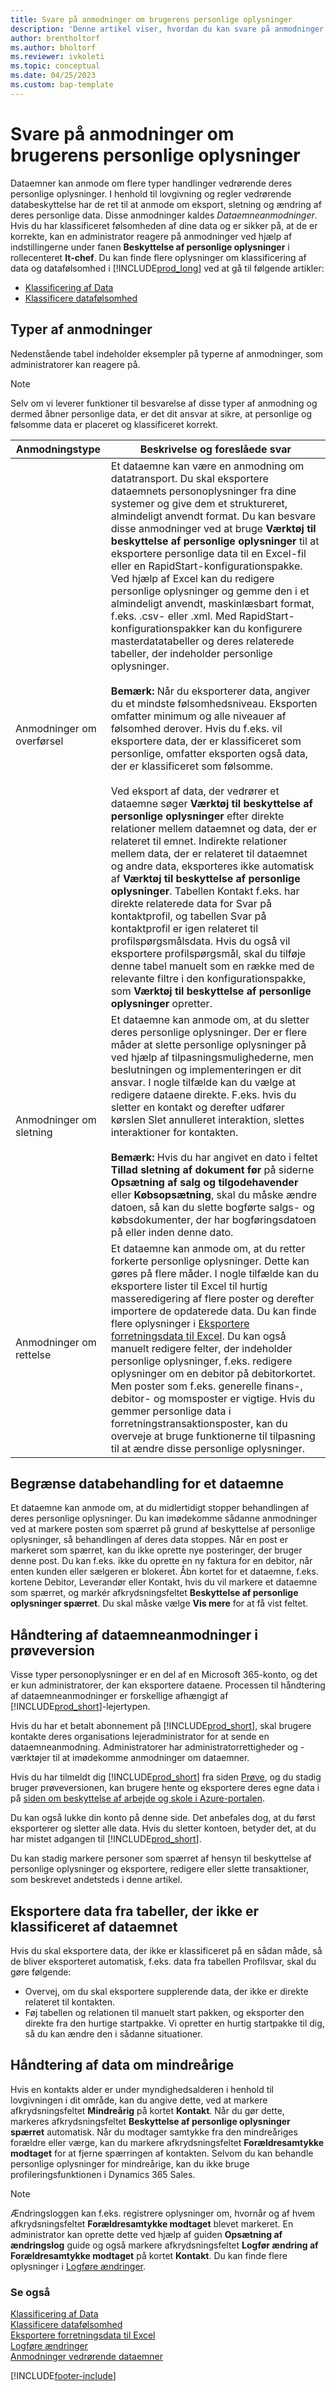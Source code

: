 ```yaml
---
title: Svare på anmodninger om brugerens personlige oplysninger
description: 'Denne artikel viser, hvordan du kan svare på anmodninger om personoplysninger.'
author: brentholtorf
ms.author: bholtorf
ms.reviewer: ivkoleti
ms.topic: conceptual
ms.date: 04/25/2023
ms.custom: bap-template
---
```


# Svare på anmodninger om brugerens personlige oplysninger

Dataemner kan anmode om flere typer handlinger vedrørende deres personlige oplysninger. I henhold til lovgivning og regler vedrørende databeskyttelse har de ret til at anmode om eksport, sletning og ændring af deres personlige data. Disse anmodninger kaldes *Dataemneanmodninger*. Hvis du har klassificeret følsomheden af dine data og er sikker på, at de er korrekte, kan en administrator reagere på anmodninger ved hjælp af indstillingerne under fanen **Beskyttelse af personlige oplysninger** i rollecenteret **It-chef**. Du kan finde flere oplysninger om klassificering af data og datafølsomhed i [!INCLUDE[prod_long](includes/prod_long.md)] ved at gå til følgende artikler:

* [Klassificering af Data](/dynamics-nav/classifying-data?toc=/dynamics365/business-central/toc.json) 
* [Klassificere datafølsomhed](admin-classifying-data-sensitivity.md)  

## Typer af anmodninger

Nedenstående tabel indeholder eksempler på typerne af anmodninger, som administratorer kan reagere på.

> [!Note]
> Selv om vi leverer funktioner til besvarelse af disse typer af anmodning og dermed åbner personlige data, er det dit ansvar at sikre, at personlige og følsomme data er placeret og klassificeret korrekt.

|Anmodningstype|Beskrivelse og foreslåede svar|
|-----|-----|
|Anmodninger om overførsel|Et dataemne kan være en anmodning om datatransport. Du skal eksportere dataemnets personoplysninger fra dine systemer og give dem et struktureret, almindeligt anvendt format. Du kan besvare disse anmodninger ved at bruge **Værktøj til beskyttelse af personlige oplysninger** til at eksportere personlige data til en Excel-fil eller en RapidStart-konfigurationspakke. Ved hjælp af Excel kan du redigere personlige oplysninger og gemme den i et almindeligt anvendt, maskinlæsbart format, f.eks. .csv- eller .xml. Med RapidStart-konfigurationspakker kan du konfigurere masterdatatabeller og deres relaterede tabeller, der indeholder personlige oplysninger. <br><br> **Bemærk:** Når du eksporterer data, angiver du et mindste følsomhedsniveau. Eksporten omfatter minimum og alle niveauer af følsomhed derover. Hvis du f.eks. vil eksportere data, der er klassificeret som personlige, omfatter eksporten også data, der er klassificeret som følsomme. <br><br>Ved eksport af data, der vedrører et dataemne søger **Værktøj til beskyttelse af personlige oplysninger** efter direkte relationer mellem dataemnet og data, der er relateret til emnet. Indirekte relationer mellem data, der er relateret til dataemnet og andre data, eksporteres ikke automatisk af **Værktøj til beskyttelse af personlige oplysninger**. Tabellen Kontakt f.eks. har direkte relaterede data for Svar på kontaktprofil, og tabellen Svar på kontaktprofil er igen relateret til profilspørgsmålsdata. Hvis du også vil eksportere profilspørgsmål, skal du tilføje denne tabel manuelt som en række med de relevante filtre i den konfigurationspakke, som **Værktøj til beskyttelse af personlige oplysninger** opretter.|
|Anmodninger om sletning|Et dataemne kan anmode om, at du sletter deres personlige oplysninger. Der er flere måder at slette personlige oplysninger på ved hjælp af tilpasningsmulighederne, men beslutningen og implementeringen er dit ansvar. I nogle tilfælde kan du vælge at redigere dataene direkte. F.eks. hvis du sletter en kontakt og derefter udfører kørslen Slet annulleret interaktion, slettes interaktioner for kontakten. <br><br> **Bemærk:** Hvis du har angivet en dato i feltet **Tillad sletning af dokument før** på siderne **Opsætning af salg og tilgodehavender** eller **Købsopsætning**, skal du måske ændre datoen, så kan du slette bogførte salgs- og købsdokumenter, der har bogføringsdatoen på eller inden denne dato.|
|Anmodninger om rettelse|Et dataemne kan anmode om, at du retter forkerte personlige oplysninger. Dette kan gøres på flere måder. I nogle tilfælde kan du eksportere lister til Excel til hurtig masseredigering af flere poster og derefter importere de opdaterede data. Du kan finde flere oplysninger i [Eksportere forretningsdata til Excel](about-export-data.md). Du kan også manuelt redigere felter, der indeholder personlige oplysninger, f.eks. redigere oplysninger om en debitor på debitorkortet. Men poster som f.eks. generelle finans-, debitor- og momsposter er vigtige. Hvis du gemmer personlige data i forretningstransaktionsposter, kan du overveje at bruge funktionerne til tilpasning til at ændre disse personlige oplysninger.|

## Begrænse databehandling for et dataemne

Et dataemne kan anmode om, at du midlertidigt stopper behandlingen af deres personlige oplysninger. Du kan imødekomme sådanne anmodninger ved at markere posten som spærret på grund af beskyttelse af personlige oplysninger, så behandlingen af deres data stoppes. Når en post er markeret som spærret, kan du ikke oprette nye posteringer, der bruger denne post. Du kan f.eks. ikke du oprette en ny faktura for en debitor, når enten kunden eller sælgeren er blokeret. Åbn kortet for et dataemne, f.eks. kortene Debitor, Leverandør eller Kontakt, hvis du vil markere et dataemne som spærret, og markér afkrydsningsfeltet **Beskyttelse af personlige oplysninger spærret**. Du skal måske vælge **Vis mere** for at få vist feltet.  

## Håndtering af dataemneanmodninger i prøveversion

Visse typer personoplysninger er en del af en Microsoft 365-konto, og det er kun administratorer, der kan eksportere dataene. Processen til håndtering af dataemneanmodninger er forskellige afhængigt af [!INCLUDE[prod_short](includes/prod_short.md)]-lejertypen.

Hvis du har et betalt abonnement på [!INCLUDE[prod_short](includes/prod_short.md)], skal brugere kontakte deres organisations lejeradministrator for at sende en dataemneanmodning. Administratorer har administratorrettigheder og -værktøjer til at imødekomme anmodninger om dataemner.

Hvis du har tilmeldt dig [!INCLUDE[prod_short](includes/prod_short.md)] fra siden [Prøve](https://trials.dynamics.com/), og du stadig bruger prøveversionen, kan brugere hente og eksportere deres egne data i på [siden om beskyttelse af arbejde og skole i Azure-portalen](https://portal.azure.com#blade/Microsoft_AAD_IAM/GDPRViralBlade).

Du kan også lukke din konto på denne side. Det anbefales dog, at du først eksporterer og sletter alle data. Hvis du sletter kontoen, betyder det, at du har mistet adgangen til [!INCLUDE[prod_short](includes/prod_short.md)].

Du kan stadig markere personer som spærret af hensyn til beskyttelse af personlige oplysninger og eksportere, redigere eller slette transaktioner, som beskrevet andetsteds i denne artikel.  

## Eksportere data fra tabeller, der ikke er klassificeret af dataemnet

Hvis du skal eksportere data, der ikke er klassificeret på en sådan måde, så de bliver eksporteret automatisk, f.eks. data fra tabellen Profilsvar, skal du gøre følgende:

* Overvej, om du skal eksportere supplerende data, der ikke er direkte relateret til kontakten.
* Føj tabellen og relationen til manuelt start pakken, og eksporter den direkte fra den hurtige startpakke. Vi opretter en hurtig startpakke til dig, så du kan ændre den i sådanne situationer.

## Håndtering af data om mindreårige

Hvis en kontakts alder er under myndighedsalderen i henhold til lovgivningen i dit område, kan du angive dette, ved at markere afkrydsningsfeltet **Mindreårig** på kortet **Kontakt**. Når du gør dette, markeres afkrydsningsfeltet **Beskyttelse af personlige oplysninger spærret** automatisk. Når du modtager samtykke fra den mindreåriges forældre eller værge, kan du markere afkrydsningsfeltet **Forældresamtykke modtaget** for at fjerne spærringen af kontakten. Selvom du kan behandle personlige oplysninger for mindreårige, kan du ikke bruge profileringsfunktionen i Dynamics 365 Sales.

> [!Note]
> Ændringsloggen kan f.eks. registrere oplysninger om, hvornår og af hvem afkrydsningsfeltet **Forældresamtykke modtaget** blevet markeret. En administrator kan oprette dette ved hjælp af guiden **Opsætning af ændringslog** guide og også markere afkrydsningsfeltet **Logfør ændring af Forældresamtykke modtaget** på kortet **Kontakt**. Du kan finde flere oplysninger i [Logføre ændringer](across-log-changes.md).  

### Se også

[Klassificering af Data](/dynamics-nav/classifying-data?toc=/dynamics365/business-central/toc.json)  
[Klassificere datafølsomhed](admin-classifying-data-sensitivity.md)  
[Eksportere forretningsdata til Excel](about-export-data.md)  
[Logføre ændringer](across-log-changes.md)  
[Anmodninger vedrørende dataemner](/microsoft-365/compliance/gdpr-data-subject-requests)  

[!INCLUDE[footer-include](includes/footer-banner.md)]
